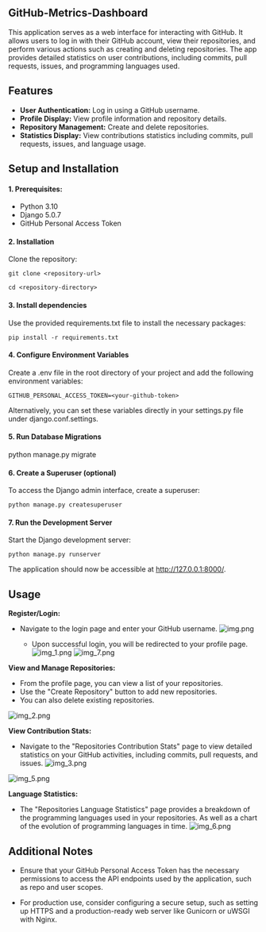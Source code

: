 GitHub-Metrics-Dashboard
-----------------------------------------

This application serves as a web interface for interacting with GitHub. It allows users to log in with their GitHub
account, view their repositories, and perform various actions such as creating and deleting repositories. The app
provides detailed statistics on user contributions, including commits, pull requests, issues, and programming languages
used.

## **Features**

* **User Authentication:** Log in using a GitHub username.
* **Profile Display:** View profile information and repository details.
* **Repository Management:** Create and delete repositories.
* **Statistics Display:** View contributions statistics including commits, pull requests, issues, and language usage.

## **Setup and Installation**

#### 1. Prerequisites:

* Python 3.10
* Django 5.0.7
* GitHub Personal Access Token

#### 2. Installation

Clone the repository:

`git clone <repository-url>`

`cd <repository-directory>`

#### 3. Install dependencies

Use the provided requirements.txt file to install the necessary packages:

`pip install -r requirements.txt`

#### 4. Configure Environment Variables

Create a .env file in the root directory of your project and add the following environment variables:

`GITHUB_PERSONAL_ACCESS_TOKEN=<your-github-token>`

Alternatively, you can set these variables directly in your settings.py file under django.conf.settings.

#### 5. Run Database Migrations

python manage.py migrate

#### 6. Create a Superuser (optional)

To access the Django admin interface, create a superuser:

`python manage.py createsuperuser`

#### 7. Run the Development Server

Start the Django development server:

`python manage.py runserver`

The application should now be accessible at http://127.0.0.1:8000/.

## **Usage**

**Register/Login:**

* Navigate to the login page and enter your GitHub username.
  ![img.png](img/img.png)

  * Upon successful login, you will be redirected to your profile page.
    ![img_1.png](img/img_1.png)
    ![img_7.png](img/img_7.png)


**View and Manage Repositories:**

* From the profile page, you can view a list of your repositories.
* Use the "Create Repository" button to add new repositories.
* You can also delete existing repositories.

![img_2.png](img/img_2.png)

**View Contribution Stats:**

* Navigate to the "Repositories Contribution Stats" page to view detailed statistics on your GitHub activities,
  including commits, pull
  requests, and issues.
  ![img_3.png](img/img_3.png)

![img_5.png](img/img_5.png)

**Language Statistics:**

* The "Repositories Language Statistics" page provides a breakdown of the programming languages used in your
  repositories. As well as a chart of the evolution of programming languages in time.
  ![img_6.png](img/img_6.png)

## **Additional Notes**

- Ensure that your GitHub Personal Access Token has the necessary permissions to access the API endpoints used by the
  application, such as repo and user scopes.


- For production use, consider configuring a secure setup, such as setting up HTTPS and a production-ready web server
  like Gunicorn or uWSGI with Nginx.


